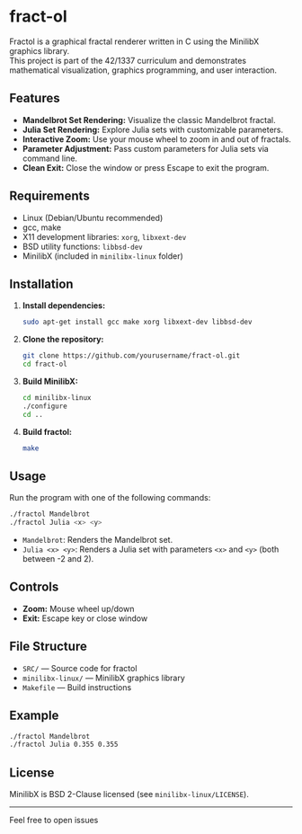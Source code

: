 # fract-ol

Fractol is a graphical fractal renderer written in C using the MinilibX graphics library.  
This project is part of the 42/1337 curriculum and demonstrates mathematical visualization, graphics programming, and user interaction.

## Features

- **Mandelbrot Set Rendering:** Visualize the classic Mandelbrot fractal.
- **Julia Set Rendering:** Explore Julia sets with customizable parameters.
- **Interactive Zoom:** Use your mouse wheel to zoom in and out of fractals.
- **Parameter Adjustment:** Pass custom parameters for Julia sets via command line.
- **Clean Exit:** Close the window or press Escape to exit the program.

## Requirements

- Linux (Debian/Ubuntu recommended)
- gcc, make
- X11 development libraries: `xorg`, `libxext-dev`
- BSD utility functions: `libbsd-dev`
- MinilibX (included in `minilibx-linux` folder)

## Installation

1. **Install dependencies:**
   ```sh
   sudo apt-get install gcc make xorg libxext-dev libbsd-dev
   ```
2. **Clone the repository:**
   ```sh
   git clone https://github.com/yourusername/fract-ol.git
   cd fract-ol
   ```
3. **Build MinilibX:**
   ```sh
   cd minilibx-linux
   ./configure
   cd ..
   ```
4. **Build fractol:**
   ```sh
   make
   ```

## Usage

Run the program with one of the following commands:

```sh
./fractol Mandelbrot
./fractol Julia <x> <y>
```

- `Mandelbrot`: Renders the Mandelbrot set.
- `Julia <x> <y>`: Renders a Julia set with parameters `<x>` and `<y>` (both between -2 and 2).

## Controls

- **Zoom:** Mouse wheel up/down
- **Exit:** Escape key or close window

## File Structure

- `SRC/` — Source code for fractol
- `minilibx-linux/` — MinilibX graphics library
- `Makefile` — Build instructions

## Example

```sh
./fractol Mandelbrot
./fractol Julia 0.355 0.355
```

## License

MinilibX is BSD 2-Clause licensed (see `minilibx-linux/LICENSE`).

---

Feel free to open issues
